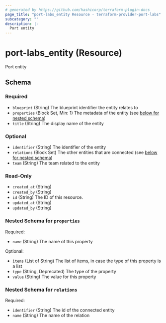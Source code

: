 ```yaml
---
# generated by https://github.com/hashicorp/terraform-plugin-docs
page_title: "port-labs_entity Resource - terraform-provider-port-labs"
subcategory: ""
description: |-
  Port entity
---
```


# port-labs_entity (Resource)

Port entity



<!-- schema generated by tfplugindocs -->
## Schema

### Required

- `blueprint` (String) The blueprint identifier the entity relates to
- `properties` (Block Set, Min: 1) The metadata of the entity (see [below for nested schema](#nestedblock--properties))
- `title` (String) The display name of the entity

### Optional

- `identifier` (String) The identifier of the entity
- `relations` (Block Set) The other entities that are connected (see [below for nested schema](#nestedblock--relations))
- `team` (String) The team related to the entity

### Read-Only

- `created_at` (String)
- `created_by` (String)
- `id` (String) The ID of this resource.
- `updated_at` (String)
- `updated_by` (String)

<a id="nestedblock--properties"></a>
### Nested Schema for `properties`

Required:

- `name` (String) The name of this property

Optional:

- `items` (List of String) The list of items, in case the type of this property is a list
- `type` (String, Deprecated) The type of the property
- `value` (String) The value for this property


<a id="nestedblock--relations"></a>
### Nested Schema for `relations`

Required:

- `identifier` (String) The id of the connected entity
- `name` (String) The name of the relation


